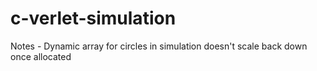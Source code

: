 # c-verlet-simulation


Notes
    - Dynamic array for circles in simulation doesn't scale back down once allocated